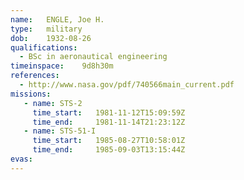 ```yaml
---
name:	ENGLE, Joe H.
type:	military
dob:	1932-08-26
qualifications:
  - BSc in aeronautical engineering
timeinspace:	9d8h30m
references:
  - http://www.nasa.gov/pdf/740566main_current.pdf
missions:
   - name: STS-2
     time_start:   1981-11-12T15:09:59Z
     time_end:     1981-11-14T21:23:12Z
   - name: STS-51-I
     time_start:   1985-08-27T10:58:01Z
     time_end:     1985-09-03T13:15:44Z
evas:
---
```


